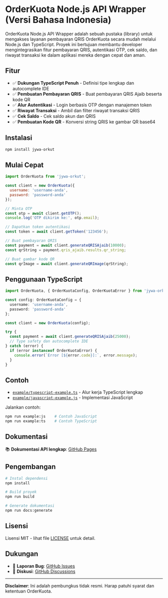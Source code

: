 # OrderKuota Node.js API Wrapper (Versi Bahasa Indonesia)

OrderKuota Node.js API Wrapper adalah sebuah pustaka (library) untuk mengakses layanan pembayaran QRIS OrderKuota secara mudah melalui Node.js dan TypeScript. Proyek ini bertujuan membantu developer mengintegrasikan fitur pembayaran QRIS, autentikasi OTP, cek saldo, dan riwayat transaksi ke dalam aplikasi mereka dengan cepat dan aman.

## Fitur

- ✅ **Dukungan TypeScript Penuh** - Definisi tipe lengkap dan autocomplete IDE
- ✅ **Pembuatan Pembayaran QRIS** - Buat pembayaran QRIS Ajaib beserta kode QR
- ✅ **Alur Autentikasi** - Login berbasis OTP dengan manajemen token
- ✅ **Riwayat Transaksi** - Ambil dan filter riwayat transaksi QRIS
- ✅ **Cek Saldo** - Cek saldo akun dan QRIS
- ✅ **Pembuatan Kode QR** - Konversi string QRIS ke gambar QR base64

## Instalasi

```bash
npm install jywa-orkut
```

## Mulai Cepat

```javascript
import OrderKuota from 'jywa-orkut';

const client = new OrderKuota({
  username: 'username-anda',
  password: 'password-anda'
});

// Minta OTP
const otp = await client.getOTP();
console.log('OTP dikirim ke:', otp.email);

// Dapatkan token autentikasi
const token = await client.getToken('123456');

// Buat pembayaran QRIS
const payment = await client.generateQRISAjaib(10000);
const qrString = payment.qris_ajaib.results.qr_string;

// Buat gambar kode QR
const qrImage = await client.generateQRImage(qrString);
```

## Penggunaan TypeScript

```typescript
import OrderKuota, { OrderKuotaConfig, OrderKuotaError } from 'jywa-orkut';

const config: OrderKuotaConfig = {
  username: 'username-anda',
  password: 'password-anda'
};

const client = new OrderKuota(config);

try {
  const payment = await client.generateQRISAjaib(25000);
  // Type safety dan autocomplete IDE
} catch (error) {
  if (error instanceof OrderKuotaError) {
    console.error(`Error [${error.code}]:`, error.message);
  }
}
```

## Contoh

- [`example/typescript-example.ts`](example/typescript-example.ts) - Alur kerja TypeScript lengkap
- [`example/javascript-example.js`](example/javascript-example.js) - Implementasi JavaScript

Jalankan contoh:
```bash
npm run example:js    # Contoh JavaScript
npm run example:ts    # Contoh TypeScript
```

## Dokumentasi

📚 **Dokumentasi API lengkap**: [GitHub Pages](https://WJayadana.github.io/jywa-orkut/)

## Pengembangan

```bash
# Instal dependensi
npm install

# Build proyek
npm run build

# Generate dokumentasi
npm run docs:generate
```

## Lisensi

Lisensi MIT - lihat file [LICENSE](LICENSE) untuk detail.

## Dukungan

- 🐛 **Laporan Bug**: [GitHub Issues](https://github.com/WJayadana/jywa-orkut/issues)
- 💬 **Diskusi**: [GitHub Discussions](https://github.com/WJayadana/jywa-orkut/discussions)

---

**Disclaimer**: Ini adalah pembungkus tidak resmi. Harap patuhi syarat dan ketentuan OrderKuota.
